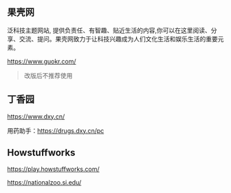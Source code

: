 ## 果壳网

泛科技主题网站, 提供负责任、有智趣、贴近生活的内容,你可以在这里阅读、分享、交流、提问。果壳网致力于让科技兴趣成为人们文化生活和娱乐生活的重要元素。

https://www.guokr.com/

> 改版后不推荐使用

## 丁香园

https://www.dxy.cn/

用药助手：https://drugs.dxy.cn/pc


## Howstuffworks

https://play.howstuffworks.com/


https://nationalzoo.si.edu/